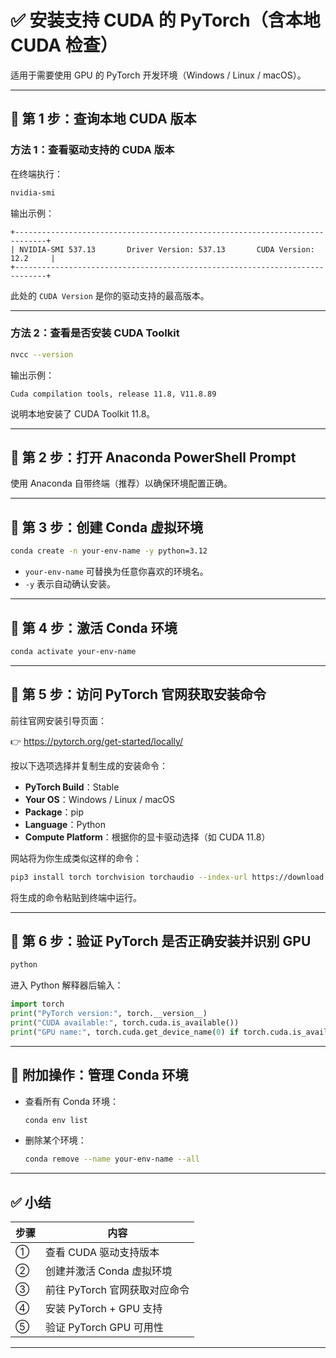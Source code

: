 
# ✅ 安装支持 CUDA 的 PyTorch（含本地 CUDA 检查）

适用于需要使用 GPU 的 PyTorch 开发环境（Windows / Linux / macOS）。

---

## 🔹 第 1 步：查询本地 CUDA 版本

### 方法 1：查看驱动支持的 CUDA 版本

在终端执行：

```bash
nvidia-smi
```

输出示例：

```
+-----------------------------------------------------------------------------+
| NVIDIA-SMI 537.13       Driver Version: 537.13       CUDA Version: 12.2     |
+-----------------------------------------------------------------------------+
```

此处的 `CUDA Version` 是你的驱动支持的最高版本。

---

### 方法 2：查看是否安装 CUDA Toolkit

```bash
nvcc --version
```

输出示例：

```
Cuda compilation tools, release 11.8, V11.8.89
```

说明本地安装了 CUDA Toolkit 11.8。

---

## 🔹 第 2 步：打开 Anaconda PowerShell Prompt

使用 Anaconda 自带终端（推荐）以确保环境配置正确。

---

## 🔹 第 3 步：创建 Conda 虚拟环境

```bash
conda create -n your-env-name -y python=3.12
```

- `your-env-name` 可替换为任意你喜欢的环境名。
- `-y` 表示自动确认安装。

---

## 🔹 第 4 步：激活 Conda 环境

```bash
conda activate your-env-name
```

---

## 🔹 第 5 步：访问 PyTorch 官网获取安装命令

前往官网安装引导页面：

👉 https://pytorch.org/get-started/locally/

按以下选项选择并复制生成的安装命令：

- **PyTorch Build**：Stable
- **Your OS**：Windows / Linux / macOS
- **Package**：pip
- **Language**：Python
- **Compute Platform**：根据你的显卡驱动选择（如 CUDA 11.8）

网站将为你生成类似这样的命令：

```bash
pip3 install torch torchvision torchaudio --index-url https://download.pytorch.org/whl/cu118
```

将生成的命令粘贴到终端中运行。

---

## 🔹 第 6 步：验证 PyTorch 是否正确安装并识别 GPU

```bash
python
```

进入 Python 解释器后输入：

```python
import torch
print("PyTorch version:", torch.__version__)
print("CUDA available:", torch.cuda.is_available())
print("GPU name:", torch.cuda.get_device_name(0) if torch.cuda.is_available() else "No GPU detected")
```

---

## 🔹 附加操作：管理 Conda 环境

- 查看所有 Conda 环境：
  ```bash
  conda env list
  ```

- 删除某个环境：
  ```bash
  conda remove --name your-env-name --all
  ```

---

## ✅ 小结

| 步骤 | 内容 |
|------|------|
| ①    | 查看 CUDA 驱动支持版本 |
| ②    | 创建并激活 Conda 虚拟环境 |
| ③    | 前往 PyTorch 官网获取对应命令 |
| ④    | 安装 PyTorch + GPU 支持 |
| ⑤    | 验证 PyTorch GPU 可用性 |

---
